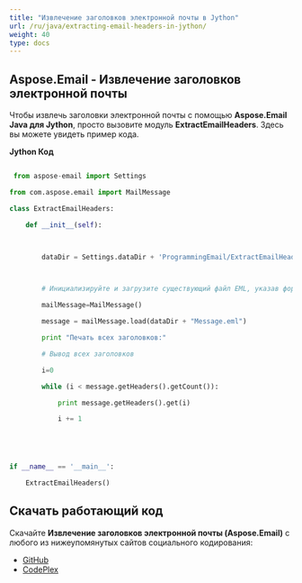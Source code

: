 ```yaml
---
title: "Извлечение заголовков электронной почты в Jython"
url: /ru/java/extracting-email-headers-in-jython/
weight: 40
type: docs
---
```


## **Aspose.Email - Извлечение заголовков электронной почты**
Чтобы извлечь заголовки электронной почты с помощью **Aspose.Email Java для Jython**, просто вызовите модуль **ExtractEmailHeaders**. Здесь вы можете увидеть пример кода.

**Jython Код**

``` python

 from aspose-email import Settings

from com.aspose.email import MailMessage

class ExtractEmailHeaders:

    def __init__(self):



        dataDir = Settings.dataDir + 'ProgrammingEmail/ExtractEmailHeaders/'



        # Инициализируйте и загрузите существующий файл EML, указав формат сообщения

        mailMessage=MailMessage()

        message = mailMessage.load(dataDir + "Message.eml")

        print "Печать всех заголовков:"

        # Вывод всех заголовков

        i=0

        while (i < message.getHeaders().getCount()):

            print message.getHeaders().get(i)

            i += 1





if __name__ == '__main__':        

    ExtractEmailHeaders()

```
## **Скачать работающий код**
Скачайте **Извлечение заголовков электронной почты (Aspose.Email)** с любого из нижеупомянутых сайтов социального кодирования:

- [GitHub](https://github.com/aspose-email/Aspose.Email-for-Java/releases/tag/Aspose.Email_Java_for_Jython-v1.0)
- [CodePlex](https://asposeemailjavajython.codeplex.com/releases/view/620655)